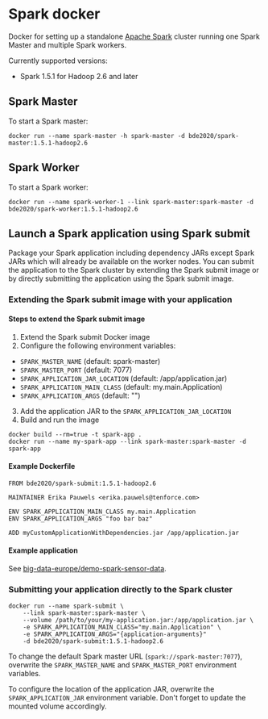# Spark docker

Docker for setting up a standalone [Apache Spark](http://spark.apache.org/) cluster running one Spark Master and multiple Spark workers.

Currently supported versions:
- Spark 1.5.1 for Hadoop 2.6 and later

## Spark Master
To start a Spark master:

    docker run --name spark-master -h spark-master -d bde2020/spark-master:1.5.1-hadoop2.6

## Spark Worker
To start a Spark worker:

    docker run --name spark-worker-1 --link spark-master:spark-master -d bde2020/spark-worker:1.5.1-hadoop2.6

## Launch a Spark application using Spark submit
Package your Spark application including dependency JARs except Spark JARs which will already be available on the worker nodes. You can submit the application to the Spark cluster by extending the Spark submit image or by directly submitting the application using the Spark submit image. 

### Extending the Spark submit image with your application

#### Steps to extend the Spark submit image
1. Extend the Spark submit Docker image
2. Configure the following environment variables:
  * `SPARK_MASTER_NAME` (default: spark-master)
  * `SPARK_MASTER_PORT` (default: 7077)
  * `SPARK_APPLICATION_JAR_LOCATION` (default: /app/application.jar)
  * `SPARK_APPLICATION_MAIN_CLASS` (default: my.main.Application)
  * `SPARK_APPLICATION_ARGS` (default: "")
3. Add the application JAR to the `SPARK_APPLICATION_JAR_LOCATION`
4. Build and run the image
```
docker build --rm=true -t spark-app .
docker run --name my-spark-app --link spark-master:spark-master -d spark-app
```

#### Example Dockerfile
```
FROM bde2020/spark-submit:1.5.1-hadoop2.6

MAINTAINER Erika Pauwels <erika.pauwels@tenforce.com>

ENV SPARK_APPLICATION_MAIN_CLASS my.main.Application
ENV SPARK_APPLICATION_ARGS "foo bar baz"

ADD myCustomApplicationWithDependencies.jar /app/application.jar
```

#### Example application
See [big-data-europe/demo-spark-sensor-data](https://github.com/big-data-europe/demo-spark-sensor-data).

### Submitting your application directly to the Spark cluster

    docker run --name spark-submit \
        --link spark-master:spark-master \
        --volume /path/to/your/my-application.jar:/app/application.jar \
        -e SPARK_APPLICATION_MAIN_CLASS="my.main.Application" \
        -e SPARK_APPLICATION_ARGS="{application-arguments}"
        -d bde2020/spark-submit:1.5.1-hadoop2.6
        
To change the default Spark master URL (`spark://spark-master:7077`), overwrite the `SPARK_MASTER_NAME` and `SPARK_MASTER_PORT` environment variables.

To configure the location of the application JAR, overwrite the `SPARK_APPLICATION_JAR` environment variable. Don't forget to update the mounted volume accordingly.
